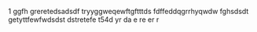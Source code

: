 1
ggfh
greretedsadsdf
tryyggweqewftgftttds
fdffeddqgrrhyqwdw
fghsdsdt
getyttfewfwdsdst
dstretefe
t54d
yr
da
e
re
er
r
